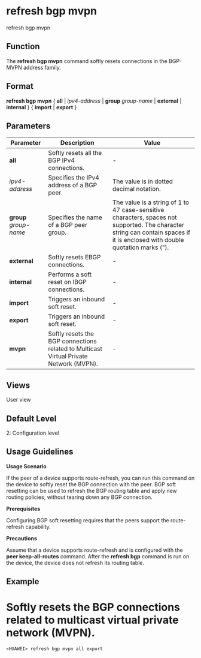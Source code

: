 refresh bgp mvpn
================

refresh bgp mvpn

Function
--------



The **refresh bgp mvpn** command softly resets connections in the BGP-MVPN address family.




Format
------

**refresh bgp mvpn** { **all** | *ipv4-address* | **group** *group-name* | **external** | **internal** } { **import** | **export** }


Parameters
----------

| Parameter | Description | Value |
| --- | --- | --- |
| **all** | Softly resets all the BGP IPv4 connections. | - |
| *ipv4-address* | Specifies the IPv4 address of a BGP peer. | The value is in dotted decimal notation. |
| **group** *group-name* | Specifies the name of a BGP peer group. | The value is a string of 1 to 47 case-sensitive characters, spaces not supported. The character string can contain spaces if it is enclosed with double quotation marks ("). |
| **external** | Softly resets EBGP connections. | - |
| **internal** | Performs a soft reset on IBGP connections. | - |
| **import** | Triggers an inbound soft reset. | - |
| **export** | Triggers an inbound soft reset. | - |
| **mvpn** | Softly resets the BGP connections related to Multicast Virtual Private Network (MVPN). | - |



Views
-----

User view


Default Level
-------------

2: Configuration level


Usage Guidelines
----------------

**Usage Scenario**

If the peer of a device supports route-refresh, you can run this command on the device to softly reset the BGP connection with the peer. BGP soft resetting can be used to refresh the BGP routing table and apply new routing policies, without tearing down any BGP connection.

**Prerequisites**

Configuring BGP soft resetting requires that the peers support the route-refresh capability.

**Precautions**

Assume that a device supports route-refresh and is configured with the **peer keep-all-routes** command. After the **refresh bgp** command is run on the device, the device does not refresh its routing table.


Example
-------

# Softly resets the BGP connections related to multicast virtual private network (MVPN).
```
<HUAWEI> refresh bgp mvpn all export

```
